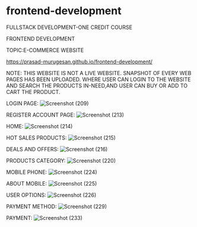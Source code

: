 # frontend-development

FULLSTACK DEVELOPMENT-ONE CREDIT COURSE

FRONTEND DEVELOPMENT

TOPIC:E-COMMERCE WEBSITE

https://prasad-murugesan.github.io/frontend-development/

NOTE:
THIS WEBSITE IS NOT A LIVE WEBSITE.
SNAPSHOT OF EVERY WEB PAGES HAS BEEN UPLOADED.
WHERE USER CAN LOGIN TO THE WEBSITE AND SEARCH THE PRODUCTS IN-NEED,AND USER CAN BUY OR ADD TO CART THE PRODUCT.

LOGIN PAGE:
![Screenshot (209)](https://user-images.githubusercontent.com/91408603/135703012-61a433e4-e969-4136-baaf-e46293b56b45.png)



REGISTER ACCOUNT PAGE:
![Screenshot (213)](https://user-images.githubusercontent.com/91408603/135703014-4b71c578-48b0-49df-aae6-7e0b7f9c38c7.png)



HOME:
![Screenshot (214)](https://user-images.githubusercontent.com/91408603/135702905-0953c09f-5425-4425-bc6a-ee655a565ca2.png)



HOT SALES PRODUCTS:
![Screenshot (215)](https://user-images.githubusercontent.com/91408603/135703205-34226e69-d4c7-4b4d-adb6-8282ecd9ce02.png)



DEALS AND OFFERS:
![Screenshot (216)](https://user-images.githubusercontent.com/91408603/135703204-0cbbbe80-cffa-477c-8f99-eeba5229f5f0.png)



PRODUCTS CATEGORY:
![Screenshot (220)](https://user-images.githubusercontent.com/91408603/135703201-72728cb4-a5a9-4932-a3af-430595fa2d08.png)



MOBILE PHONE:
![Screenshot (224)](https://user-images.githubusercontent.com/91408603/135703196-2bdb9ccc-c700-4978-8659-b25f36f36ccf.png)



ABOUT MOBILE:
![Screenshot (225)](https://user-images.githubusercontent.com/91408603/135703194-8a934578-9d36-4a69-b048-9b51baccd617.png)


USER OPTIONS:
![Screenshot (226)](https://user-images.githubusercontent.com/91408603/135703190-9ebf9447-3858-4a6a-8910-f2b8146a6d73.png)


PAYMENT METHOD:
![Screenshot (229)](https://user-images.githubusercontent.com/91408603/135703180-d555bfa8-01e0-4f40-836d-61c7a87cae9d.png)


PAYMENT:
![Screenshot (233)](https://user-images.githubusercontent.com/91408603/135703158-3d5a3a9f-54aa-449a-938f-b9511cebdc33.png)
